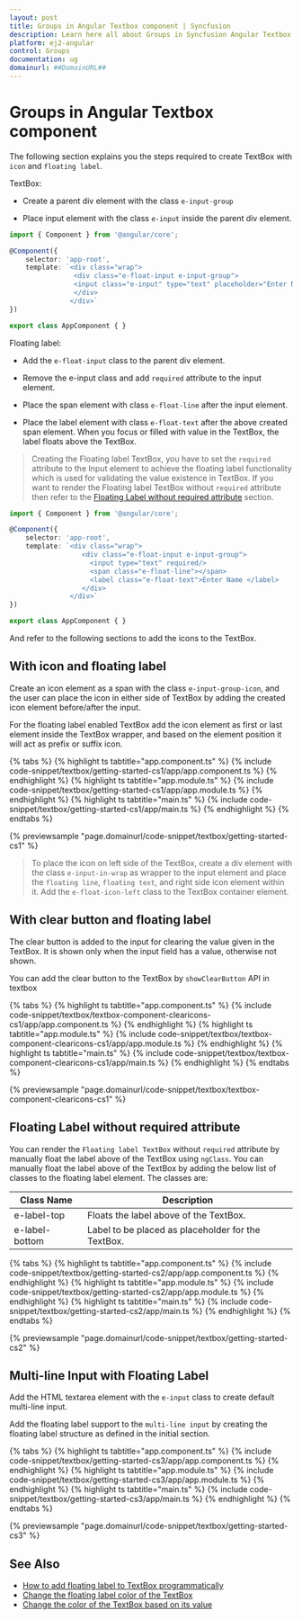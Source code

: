 ```yaml
---
layout: post
title: Groups in Angular Textbox component | Syncfusion
description: Learn here all about Groups in Syncfusion Angular Textbox component of Syncfusion Essential JS 2 and more.
platform: ej2-angular
control: Groups 
documentation: ug
domainurl: ##DomainURL##
---
```


# Groups in Angular Textbox component

The following section explains you the steps required to create TextBox with `icon` and `floating label`.

TextBox:

* Create a parent div element with the class `e-input-group`

* Place input element with the class `e-input` inside the parent div element.

```typescript
import { Component } from '@angular/core';

@Component({
    selector: 'app-root',
    template: `<div class="wrap">
                <div class="e-float-input e-input-group">
                <input class="e-input" type="text" placeholder="Enter Name" />
                </div>
               </div>`
})

export class AppComponent { }
```

Floating label:

* Add the `e-float-input` class to the parent div element.

* Remove the e-input class and add `required` attribute to the input element.

* Place the span element with class `e-float-line` after the input element.

* Place the label element with class `e-float-text` after the above created span element.
When you focus or filled with value in the TextBox, the label floats above the TextBox.

> Creating the Floating label TextBox, you have to set the `required` attribute to the Input element to
achieve the floating label functionality which is used for validating the value existence in TextBox.
If you want to render the Floating label TextBox without
`required` attribute then refer to the [Floating Label without required attribute](#floating-Label-without-required-attribute) section.

```typescript
import { Component } from '@angular/core';

@Component({
    selector: 'app-root',
    template: `<div class="wrap">
                  <div class="e-float-input e-input-group">
                    <input type="text" required/>
                    <span class="e-float-line"></span>
                    <label class="e-float-text">Enter Name </label>
                  </div>
               </div>`
})

export class AppComponent { }
```

And refer to the following sections to add the icons to the TextBox.

## With icon and floating label

Create an icon element as a span with the class `e-input-group-icon`, and the user can place the icon in either side of TextBox
by adding the created icon element before/after the input.

For the floating label enabled TextBox add the icon element as first or last element inside the TextBox wrapper, and
based on the element position it will act as prefix or suffix icon.

{% tabs %}
{% highlight ts tabtitle="app.component.ts" %}
{% include code-snippet/textbox/getting-started-cs1/app/app.component.ts %}
{% endhighlight %}
{% highlight ts tabtitle="app.module.ts" %}
{% include code-snippet/textbox/getting-started-cs1/app/app.module.ts %}
{% endhighlight %}
{% highlight ts tabtitle="main.ts" %}
{% include code-snippet/textbox/getting-started-cs1/app/main.ts %}
{% endhighlight %}
{% endtabs %}
  
{% previewsample "page.domainurl/code-snippet/textbox/getting-started-cs1" %}

> To place the icon on left side of the TextBox, create a div element with the class `e-input-in-wrap` as wrapper to the input
element and place the `floating line`, `floating text`, and right side icon element within it.
Add the `e-float-icon-left` class to the TextBox container element.

## With clear button and floating label

The clear button is added to the input for clearing the value given in the TextBox.
It is shown only when the input field has a value, otherwise not shown.

You can add the clear button to the TextBox by `showClearButton` API in textbox

{% tabs %}
{% highlight ts tabtitle="app.component.ts" %}
{% include code-snippet/textbox/textbox-component-clearicons-cs1/app/app.component.ts %}
{% endhighlight %}
{% highlight ts tabtitle="app.module.ts" %}
{% include code-snippet/textbox/textbox-component-clearicons-cs1/app/app.module.ts %}
{% endhighlight %}
{% highlight ts tabtitle="main.ts" %}
{% include code-snippet/textbox/textbox-component-clearicons-cs1/app/main.ts %}
{% endhighlight %}
{% endtabs %}
  
{% previewsample "page.domainurl/code-snippet/textbox/textbox-component-clearicons-cs1" %}

## Floating Label without required attribute

You can render the `Floating label TextBox` without `required` attribute by manually
float the label above of the TextBox using `ngClass`.
You can manually float the label above of the TextBox by adding the below list of
classes to the floating label element. The classes are:

Class Name        | Description
------------------| -------------
  e-label-top     | Floats the label above of the TextBox.
  e-label-bottom  | Label to be placed as placeholder for the TextBox.

{% tabs %}
{% highlight ts tabtitle="app.component.ts" %}
{% include code-snippet/textbox/getting-started-cs2/app/app.component.ts %}
{% endhighlight %}
{% highlight ts tabtitle="app.module.ts" %}
{% include code-snippet/textbox/getting-started-cs2/app/app.module.ts %}
{% endhighlight %}
{% highlight ts tabtitle="main.ts" %}
{% include code-snippet/textbox/getting-started-cs2/app/main.ts %}
{% endhighlight %}
{% endtabs %}
  
{% previewsample "page.domainurl/code-snippet/textbox/getting-started-cs2" %}

## Multi-line Input with Floating Label

Add the HTML textarea element with the `e-input` class to create default multi-line input.

Add the floating label support to the `multi-line input` by creating the floating label structure as defined in the initial section.

{% tabs %}
{% highlight ts tabtitle="app.component.ts" %}
{% include code-snippet/textbox/getting-started-cs3/app/app.component.ts %}
{% endhighlight %}
{% highlight ts tabtitle="app.module.ts" %}
{% include code-snippet/textbox/getting-started-cs3/app/app.module.ts %}
{% endhighlight %}
{% highlight ts tabtitle="main.ts" %}
{% include code-snippet/textbox/getting-started-cs3/app/main.ts %}
{% endhighlight %}
{% endtabs %}
  
{% previewsample "page.domainurl/code-snippet/textbox/getting-started-cs3" %}

## See Also

* [How to add floating label to TextBox programmatically](./how-to/add-floating-label-to-textbox-programmatically)
* [Change the floating label color of the TextBox](./how-to/change-the-floating-label-color-of-the-textbox)
* [Change the color of the TextBox based on its value](./how-to/change-the-color-of-the-textbox-based-on-its-value)
